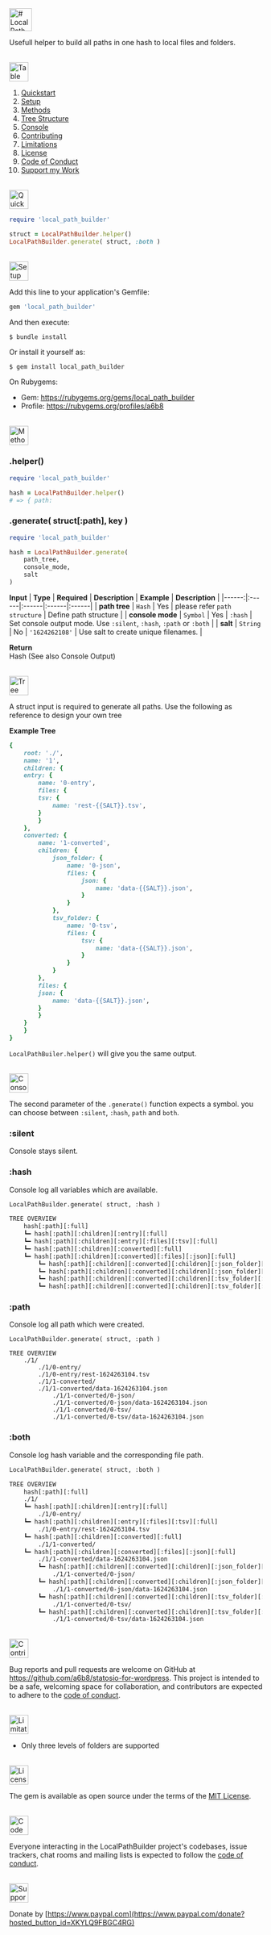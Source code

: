 <a href="#table-of-contents">
<img src="https://raw.githubusercontent.com/a6b8/a6b8/main/docs/local-path-builder-for-ruby/readme/headlines/local-path-builder.svg" height="45px" name="headline" alt="# Local Path Builder for Ruby">
</a>

Usefull helper to build all paths in one hash to local files and folders.

<br>

<a href="#hadline">
<img src="https://raw.githubusercontent.com/a6b8/a6b8/main/docs/local-path-builder-for-ruby/readme/headlines/table-of-contents.svg" height="38px" name="table-of-contents" alt="Table of Contents">
</a>
<br>

1. [Quickstart](#quickstart) 
2. [Setup](#setup)
3. [Methods](#methods)
4. [Tree Structure](#tree-structure)
5. [Console](#console)
6. [Contributing](#contributing)
7. [Limitations](#limitations)
8. [License](#license)
9. [Code of Conduct](#code-of-conduct)
10. [Support my Work](#support-my-work)

<br>

<a href="#table-of-contents">
<img src="https://raw.githubusercontent.com/a6b8/a6b8/main/docs/local-path-builder-for-ruby/readme/headlines/quickstart.svg" height="38px" name="quickstart" alt="Quickstart">
</a>

```ruby
require 'local_path_builder'

struct = LocalPathBuilder.helper()
LocalPathBuilder.generate( struct, :both )
```

<br>

<a href="#table-of-contents">
<img src="https://raw.githubusercontent.com/a6b8/a6b8/main/docs/local-path-builder-for-ruby/readme/headlines/setup.svg" height="38px" name="setup" alt="Setup">
</a>

Add this line to your application's Gemfile:

```ruby
gem 'local_path_builder'
```

And then execute:

    $ bundle install

Or install it yourself as:

    $ gem install local_path_builder


On Rubygems: 
- Gem: https://rubygems.org/gems/local_path_builder
- Profile: https://rubygems.org/profiles/a6b8

<br>

<a href="#table-of-contents">
<img src="https://raw.githubusercontent.com/a6b8/a6b8/main/docs/local-path-builder-for-ruby/readme/headlines/methods.svg" height="38px" name="methods" alt="Methods">
</a>

### .helper()

```ruby
require 'local_path_builder'

hash = LocalPathBuilder.helper()
# => { path: 
```

### .generate( struct[:path], key )

```ruby
require 'local_path_builder'

hash = LocalPathBuilder.generate( 
    path_tree, 
    console_mode,  
    salt 
)
```

**Input**
| **Type** | **Required** | **Description** | **Example** | **Description** |
|------:|:------|:------|:------|:------| 
| **path tree** | ```Hash``` | Yes | please refer `path structure` | Define path structure |
| **console mode** | ```Symbol``` | Yes | ```:hash``` | Set console output mode. Use ```:silent```, ```:hash```, ```:path``` or ```:both``` |
| **salt** | ```String``` | No | ```'1624262108'``` | Use salt to create unique filenames. |

**Return**<br>
Hash (See also Console Output)

<br>

<a href="#table-of-contents">
<img src="https://raw.githubusercontent.com/a6b8/a6b8/main/docs/local-path-builder-for-ruby/readme/headlines/tree-structure.svg" height="38px" name="tree-structure" alt="Tree Structure">
</a>

A struct input is required to generate all paths. Use the following as reference to design your own tree

**Example Tree**

```ruby
{
    root: './',
    name: '1',
    children: {
    entry: {
        name: '0-entry',
        files: {
        tsv: {
            name: 'rest-{{SALT}}.tsv',
        }
        }
    },
    converted: {
        name: '1-converted',
        children: {
            json_folder: {
                name: '0-json',
                files: {
                    json: {
                        name: 'data-{{SALT}}.json',
                    }
                }
            },
            tsv_folder: {
                name: '0-tsv',
                files: {
                    tsv: {
                        name: 'data-{{SALT}}.json',
                    }
                }
            }
        },
        files: {
        json: {
            name: 'data-{{SALT}}.json',
        } 
        }
    }
    }
}
```
```LocalPathBuiler.helper()``` will give you the same output.

<br>

<a href="#table-of-contents">
<img src="https://raw.githubusercontent.com/a6b8/a6b8/main/docs/local-path-builder-for-ruby/readme/headlines/console.svg" height="38px" name="console" alt="Console Output">
</a>

The second parameter of the ```.generate()``` function expects a symbol. you can choose between ```:silent```, ```:hash```, ```path``` and ```both```. 

### :silent
Console stays silent.

### :hash
Console log all variables which are available.

```txt
LocalPathBuilder.generate( struct, :hash )

TREE OVERVIEW
    hash[:path][:full]
    ┗━ hash[:path][:children][:entry][:full]
    ┗━ hash[:path][:children][:entry][:files][:tsv][:full]
    ┗━ hash[:path][:children][:converted][:full]
    ┗━ hash[:path][:children][:converted][:files][:json][:full]
        ┗━ hash[:path][:children][:converted][:children][:json_folder][:full]
        ┗━ hash[:path][:children][:converted][:children][:json_folder][:files][:json][:full]
        ┗━ hash[:path][:children][:converted][:children][:tsv_folder][:full]
        ┗━ hash[:path][:children][:converted][:children][:tsv_folder][:files][:tsv][:full]
```


### :path
Console log all path which were created.

```
LocalPathBuilder.generate( struct, :path )

TREE OVERVIEW
    ./1/
        ./1/0-entry/
        ./1/0-entry/rest-1624263104.tsv
        ./1/1-converted/
        ./1/1-converted/data-1624263104.json
            ./1/1-converted/0-json/
            ./1/1-converted/0-json/data-1624263104.json
            ./1/1-converted/0-tsv/
            ./1/1-converted/0-tsv/data-1624263104.json
```


### :both
Console log hash variable and the corresponding file path.

```txt
LocalPathBuilder.generate( struct, :both )

TREE OVERVIEW
    hash[:path][:full]
    ./1/
    ┗━ hash[:path][:children][:entry][:full]
        ./1/0-entry/
    ┗━ hash[:path][:children][:entry][:files][:tsv][:full]
        ./1/0-entry/rest-1624263104.tsv
    ┗━ hash[:path][:children][:converted][:full]
        ./1/1-converted/
    ┗━ hash[:path][:children][:converted][:files][:json][:full]
        ./1/1-converted/data-1624263104.json
        ┗━ hash[:path][:children][:converted][:children][:json_folder][:full]
            ./1/1-converted/0-json/
        ┗━ hash[:path][:children][:converted][:children][:json_folder][:files][:json][:full]
            ./1/1-converted/0-json/data-1624263104.json
        ┗━ hash[:path][:children][:converted][:children][:tsv_folder][:full]
            ./1/1-converted/0-tsv/
        ┗━ hash[:path][:children][:converted][:children][:tsv_folder][:files][:tsv][:full]
            ./1/1-converted/0-tsv/data-1624263104.json
```

<br>

<a href="#table-of-contents">
<img src="https://raw.githubusercontent.com/a6b8/a6b8/main/docs/local-path-builder-for-ruby/readme/headlines/contributing.svg" height="38px" name="contributing" alt="Contributing">
</a>

Bug reports and pull requests are welcome on GitHub at https://github.com/a6b8/statosio-for-wordpress. This project is intended to be a safe, welcoming space for collaboration, and contributors are expected to adhere to the [code of conduct](https://github.com/a6b8/statosio/blob/master/CODE_OF_CONDUCT.md).

<br>

<a href="#table-of-contents">
<img src="https://raw.githubusercontent.com/a6b8/a6b8/main/docs/local-path-builder-for-ruby/readme/headlines/limitations.svg" height="38px" name="limitations" alt="Limitations">
</a>

- Only three levels of folders are supported
  
<br>

<a href="#table-of-contents">
<img src="https://raw.githubusercontent.com/a6b8/a6b8/main/docs/local-path-builder-for-ruby/readme/headlines/license.svg" height="38px" name="license" alt="License">
</a>

The gem is available as open source under the terms of the [MIT License](https://opensource.org/licenses/MIT).

<br>

<a href="#table-of-contents">
<img src="https://raw.githubusercontent.com/a6b8/a6b8/main/docs/local-path-builder-for-ruby/readme/headlines/code-of-conduct.svg" height="38px" name="code-of-conduct" alt="Code of Conduct">
</a>
    
Everyone interacting in the LocalPathBuilder project's codebases, issue trackers, chat rooms and mailing lists is expected to follow the [code of conduct](https://github.com/a6b8/local-path-builder-for-ruby/blob/master/CODE_OF_CONDUCT.md).

<br>

<a href="#table-of-contents">
<img href="#table-of-contents" src="https://raw.githubusercontent.com/a6b8/a6b8/main/docs/local-path-builder-for-ruby/readme/headlines/support-my-work.svg" height="38px" name="support-my-work" alt="Support my Work">
</a>
    
Donate by [https://www.paypal.com](https://www.paypal.com/donate?hosted_button_id=XKYLQ9FBGC4RG)